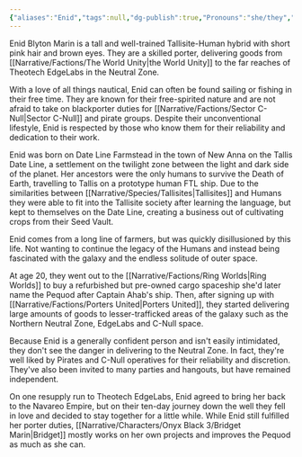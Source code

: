 ```yaml
---
{"aliases":"Enid","tags":null,"dg-publish":true,"Pronouns":"she/they","Full Name":"Enid Blyton Marin","Role":"Protagonist","Species":"Tallisite","permalink":"/narrative/characters/onyx-black-3/enid-b-marin/","dgPassFrontmatter":true}
---
```


Enid Blyton Marin is a tall and well-trained Tallisite-Human hybrid with short pink hair and brown eyes. They are a skilled porter, delivering goods from [[Narrative/Factions/The World Unity\|the World Unity]] to the far reaches of Theotech EdgeLabs in the Neutral Zone. 

With a love of all things nautical, Enid can often be found sailing or fishing in their free time. They are known for their free-spirited nature and are not afraid to take on blackporter duties for [[Narrative/Factions/Sector C-Null\|Sector C-Null]] and pirate groups. Despite their unconventional lifestyle, Enid is respected by those who know them for their reliability and dedication to their work.

Enid was born on Date Line Farmstead in the town of New Anna on the Tallis Date Line, a settlement on the twilight zone between the light and dark side of the planet. Her ancestors were the only humans to survive the Death of Earth, travelling to Tallis on a prototype human FTL ship. Due to the similarities between [[Narrative/Species/Tallisites\|Tallisites]] and Humans they were able to fit into the Tallisite society after learning the language, but kept to themselves on the Date Line, creating a business out of cultivating crops from their Seed Vault.

Enid comes from a long line of farmers, but was quickly disillusioned by this life. Not wanting to continue the legacy of the Humans and instead being fascinated with the galaxy and the endless solitude of outer space.

At age 20, they went out to the [[Narrative/Factions/Ring Worlds\|Ring Worlds]] to buy a refurbished but pre-owned cargo spaceship she'd later name the Pequod after Captain Ahab's ship. Then, after signing up with [[Narrative/Factions/Porters United\|Porters United]], they started delivering large amounts of goods to lesser-trafficked areas of the galaxy such as the Northern Neutral Zone, EdgeLabs and C-Null space.

Because Enid is a generally confident person and isn't easily intimidated, they don't see the danger in delivering to the Neutral Zone. In fact, they're well liked by Pirates and C-Null operatives for their reliability and discretion. They've also been invited to many parties and hangouts, but have remained independent.

On one resupply run to Theotech EdgeLabs, Enid agreed to bring her back to the Navareo Empire, but on their ten-day journey down the well they fell in love and decided to stay together for a little while. While Enid still fulfilled her porter duties, [[Narrative/Characters/Onyx Black 3/Bridget Marin\|Bridget]] mostly works on her own projects and improves the Pequod as much as she can.